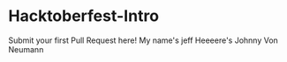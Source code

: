 # Hacktoberfest-Intro
Submit your first Pull Request here!
My name's jeff
Heeeere's Johnny Von Neumann
